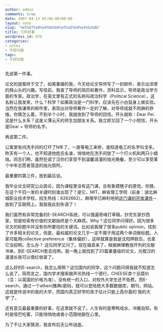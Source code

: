 ```yaml
---
author: admin
comments: true
date: 2007-04-13 03:06:06+00:00
layout: note
slug: '%e5%87%a0%e4%bb%b6%e5%a5%bd%e4%ba%8b'
title: 几件好事
wordpress_id: 876
categories:
- notes
- 不好归类
tags:
- 不好归类
---
```


先说第一件事。

论文的提案终于交了，如离重婚的我，今天给论文导师写了一封邮件，表示出浓厚的拜山头的兴趣。写信前，我查了导师的简历和著作，资料显示，导师是政治学方面的专家。政治学，在英文里有正式的名称叫政治科学（Political Science），这名称让我发笑，什么？科学？如果政治是一门科学，应该先在小白鼠身上做实验。当然在我谦卑的邮件里，表现出对导师著作一定的了解，对导师成就不肉麻的恭维。你猜怎么着，不到半个小时，我就收到了导师的回信。开头就称：Dear Pei. 这是什么关系？这是义薄云天的师生加朋友关系。我立即又回了一个小短信，开头是Dear + 导师的名字。

再说第二件。

公寓里有间洗手间的灯坏了N年了，一直等电工来修，谁知道电工的名字叫戈多。昨天有一个人，也不知道他姓氏名谁，悄悄地在洗手间放了一个打火机和两只小蜡烛。同志们啊，虽然在诺丁汉你们享受不到温馨浪漫的烛光晚餐，至少可以享受某个中年志愿者营造的烛光厕所。

最重要的第三件，放到最后说。

我毕业论文研究公众舆论，因为课程里没有这门课，总有象摸瞎子的感觉。你猜，在这个千钧一发的关键时刻谁出现了？是它，MIT，麻省理工学院（前身：湖北麻城职业技术学校，招生热线：6262662）。麻理早已麻利地把[这门课的开放课件](http://www.core.org.cn/OcwWeb/Political-Science/17-951Spring2004/Readings/index.htm)--放到了互联网上。我我我此刻失语了！

我们虽然有非常完备的E-SEARCH系统，可以搜遍奇峰打草稿，抄完东家抄西家，但是检索有价值的文献始终是个大麻烦。Why？这位同学问得好。因为很多论文的标题中并没有你所要找的关键词。比如说我搜了很多public opinion，找到了许多相关的论文，但是，最权威的论文几乎一定不屑于用这两个单词做标题。人家可能用collective preference（集体偏好），这样就算是我是沈阳押款员，也拿它没招啊。怎么办？ 这位同学又问了。现在福音来了，根据麻理教授开列的文献书单，到E-SEARCH里去找啊。我一晚上就找到了20篇重量级的论文，光棍汉的漫漫长夜可以偎红依翠了。

这么好的E-search，我怎么用啊？这位国内的同学，这个问题问得我就不知道怎么说了。简而言之，国内学术搜索跟声讯热线一个德行，CHEESE卖个豆腐价（注：以英国的价格为准），没有统一的入口，对校外大学生还不免费。而E-search，通过一个athen(雅典)密码，就可以登陆绝大多数数据库，期刊，网站。这就是传说中的我的大学，而国内真正好学的孩子估计只能上高尔基的‘我的大学’了。

还有意见最最重要的好事，在这里就不说了。人生有时是寒鸭戏水，冷暖自知，有时是哑巴吃蜜，只能悄悄地或者小范围地甜在心里。

为了不让大家猜测，我宣布后天公布谜底。
